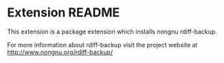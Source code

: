 # Extension README

This extension is a package extension which installs nongnu rdiff-backup.

For more information about rdiff-backup visit the project website at
http://www.nongnu.org/rdiff-backup/

